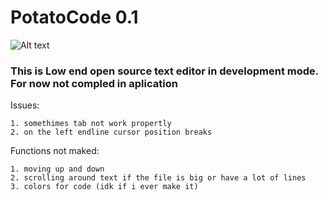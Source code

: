 # PotatoCode 0.1

<img src="[/path/to/img.jpg](https://media.discordapp.net/attachments/447490422432989194/1109945536225751191/GigaChadPotato.png)" alt="Alt text" title="Optional title">

### This is Low end open source text editor in development mode. For now not compled in aplication

Issues:
```
1. somethimes tab not work propertly
2. on the left endline cursor position breaks
```

Functions not maked:
```
1. moving up and down
2. scrolling around text if the file is big or have a lot of lines
3. colors for code (idk if i ever make it)

